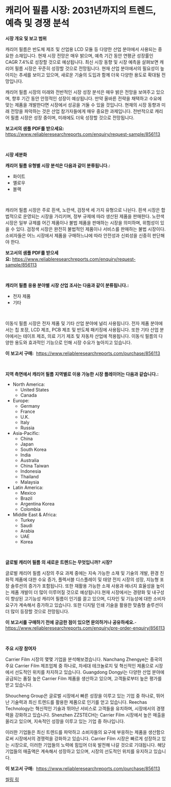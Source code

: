 <p><h1>캐리어 필름 시장: 2031년까지의 트렌드, 예측 및 경쟁 분석</h1></p><p><strong>시장 개요 및 보고 범위</strong></p>
<p><p>캐리어 필름은 반도체 제조 및 산업용 LCD 모듈 등 다양한 산업 분야에서 사용되는 중요한 소재입니다. 현재 시장 전망은 매우 밝으며, 예측 기간 동안 연평균 성장률인 CAGR 7.4%로 성장할 것으로 예상됩니다. 최신 시장 동향 및 시장 예측을 살펴보면 캐리어 필름 시장은 꾸준히 성장할 것으로 전망됩니다. 현재 산업 분야에서의 필요성이 높아지는 추세를 보이고 있으며, 새로운 기술의 도입과 함께 더욱 다양한 용도로 확대될 전망입니다.</p><p>캐리어 필름 시장의 미래와 전반적인 시장 성장 분석은 매우 밝은 전망을 보여주고 있으며, 향후 기간 동안 안정적인 성장이 예상됩니다. 만약 올바른 전략을 채택하고 수요에 맞는 제품을 개발한다면 시장에서 성공을 거둘 수 있을 것입니다. 현재의 시장 동향과 미래 전망을 파악하는 것은 산업 참가자들에게 매우 중요한 과제입니다. 전반적으로 캐리어 필름 시장은 성장 중이며, 미래에도 더욱 성장할 것으로 전망됩니다.</p></p>
<p><strong>보고서의 샘플 PDF를 받으세요:</strong> <a href="https://www.reliableresearchreports.com/enquiry/request-sample/856113">https://www.reliableresearchreports.com/enquiry/request-sample/856113</a></p>
<p>&nbsp;</p>
<p><strong>시장 세분화</strong></p>
<p><strong>캐리어 필름 유형별 시장 분석은 다음과 같이 분류됩니다.:</strong></p>
<p><ul><li>화이트</li><li>옐로우</li><li>블랙</li></ul></p>
<p>&nbsp;</p>
<p><p>캐리어 필름 시장은 주로 흰색, 노란색, 검정색 세 가지 유형으로 나뉜다. 흰색 시장은 합법적으로 운영되는 시장을 가리키며, 정부 규제에 따라 생산된 제품을 판매한다. 노란색 시장은 일부 규제를 어긴 제품이나 불법 제품을 판매하는 시장을 의미하며, 위험성이 있을 수 있다. 검정색 시장은 완전히 불법적인 제품이나 서비스를 판매하는 불법 시장이다. 소비자들은 어느 시장에서 제품을 구매하느냐에 따라 안전성과 신뢰성을 신중히 판단해야 한다.</p></p>
<p><strong>보고서의 샘플 PDF를 받으세요:</strong>&nbsp;<a href="https://www.reliableresearchreports.com/enquiry/request-sample/856113">https://www.reliableresearchreports.com/enquiry/request-sample/856113</a></p>
<p>&nbsp;</p>
<p><strong> 캐리어 필름 응용 분야별 시장 산업 조사는 다음과 같이 분류됩니다.:</strong></p>
<p><ul><li>전자 제품</li><li>기타</li></ul></p>
<p>&nbsp;</p>
<p><p>이동식 필름 시장은 전자 제품 및 기타 산업 분야에 널리 사용됩니다. 전자 제품 분야에서는 칩 포장, LCD 제조, PCB 제조 및 반도체 패키징에 사용됩니다. 또한 기타 산업 분야에서는 테이프 제조, 의료 기기 제조 및 자동차 산업에 적용됩니다. 이동식 필름의 다양한 용도와 효과적인 기능으로 인해 시장 수요가 높아지고 있습니다.</p></p>
<p><strong>이 보고서 구매:</strong>&nbsp; <a href="https://www.reliableresearchreports.com/purchase/856113">https://www.reliableresearchreports.com/purchase/856113</a></p>
<p>&nbsp;</p>
<p><strong>지역 측면에서 캐리어 필름 지역별로 이용 가능한 시장 플레이어는 다음과 같습니다.:</strong></p>
<p><ul>
    <li>
        North America:
        <ul>
            <li>United States</li>
            <li>Canada</li>
        </ul>
    </li>
    <li>
        Europe:
        <ul>
            <li>Germany</li>
            <li>France</li>
            <li>U.K.</li>
            <li>Italy</li>
            <li>Russia</li>
        </ul>
    </li>
    <li>
        Asia-Pacific:
        <ul>
            <li>China</li>
            <li>Japan</li>
            <li>South Korea</li>
            <li>India</li>
            <li>Australia</li>
            <li>China Taiwan</li>
            <li>Indonesia</li>
            <li>Thailand</li>
            <li>Malaysia</li>
        </ul>
    </li>
    <li>
        Latin America:
        <ul>
            <li>Mexico</li>
            <li>Brazil</li>
            <li>Argentina Korea</li>
            <li>Colombia</li>
        </ul>
    </li>
    <li>
        Middle East & Africa:
        <ul>
            <li>Turkey</li>
            <li>Saudi</li>
            <li>Arabia</li>
            <li>UAE</li>
            <li>Korea</li>
        </ul>
    </li>
    </ul></p>
<p>&nbsp;</p>
<p><strong>글로벌 캐리어 필름 의 새로운 트렌드는 무엇입니까? 시장?</strong></p>
<p><p>글로벌 캐리어 필름 시장의 주요 과제 중에는 지속 가능한 소재 및 기술의 개발, 환경 친화적 제품에 대한 수요 증가, 플렉서블 디스플레이 및 태양 전지 시장의 성장, 지능형 포장 솔루션의 증가가 포함됩니다. 또한 재활용 가능한 소재 사용과 에너지 효율성을 높이는 제품 개발이 더 많이 이루어질 것으로 예상됩니다.현재 시장에서는 경량화 및 내구성이 향상된 고기능성 캐리어 필름이 인기를 끌고 있으며, 디자인 및 기능성에 대한 소비자 요구가 계속해서 증가하고 있습니다. 또한 디지털 인쇄 기술을 활용한 맞춤형 솔루션이 더 많이 등장할 것으로 전망됩니다.</p></p>
<p><strong>이 보고서를 구매하기 전에 궁금한 점이 있으면 문의하거나 공유하세요.</strong>- <a href="https://www.reliableresearchreports.com/enquiry/pre-order-enquiry/856113">https://www.reliableresearchreports.com/enquiry/pre-order-enquiry/856113</a></p>
<p>&nbsp;</p>
<p><strong>주요 시장 참여자</strong></p>
<p><p>Carrier Film 시장의 몇몇 기업을 분석해보겠습니다. Nanchang Zhengye는 중국의 주요 Carrier Film 제조업체 중 하나로, 차세대 테크놀로지 및 혁신적인 제품으로 시장에서 선도적인 위치를 차지하고 있습니다. Guangdong Dongyi는 다양한 산업 분야에 공급되는 품질 높은 Carrier Film 제품을 생산하고 있으며, 고객들로부터 높은 평가를 받고 있습니다.</p><p>Shoucheng Group은 글로벌 시장에서 빠른 성장을 이루고 있는 기업 중 하나로, 뛰어난 기술력과 최신 트렌드를 활용한 제품으로 인기를 얻고 있습니다. Reechas Technology는 혁신적인 기술과 뛰어난 서비스로 고객들을 유치하며, 시장에서의 경쟁력을 강화하고 있습니다. Shenzhen ZZSTECH는 Carrier Film 시장에서 높은 매출을 올리고 있으며, 지속적인 성장을 이루고 있는 기업 중 하나입니다.</p><p>이러한 기업들은 최신 트렌드를 파악하고 소비자들의 요구에 부응하는 제품을 생산함으로써 시장에서의 경쟁력을 강화하고 있습니다. Carrier Film 시장은 빠르게 성장하고 있는 시장으로, 이러한 기업들의 노력에 힘입어 더욱 발전해 나갈 것으로 기대됩니다. 해당 기업들의 매출액은 계속해서 성장하고 있으며, 시장의 선도적인 위치를 유지하고 있습니다.</p></p>
<p><strong>이 보고서 구매:</strong>&nbsp;&nbsp;<a href="https://www.reliableresearchreports.com/purchase/856113">https://www.reliableresearchreports.com/purchase/856113</a></p>
<p><p><a href="https://github.com/plelbej847484502/Market-Research-Report-List-1/blob/main/42762109063.md">씰링 링</a></p></p>
